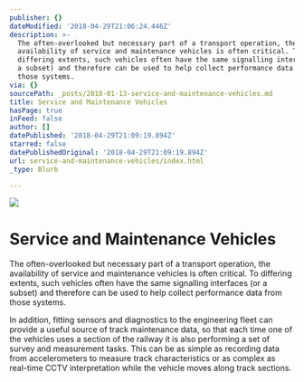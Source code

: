 ```yaml
---
publisher: {}
dateModified: '2018-04-29T21:06:24.446Z'
description: >-
  The often-overlooked but necessary part of a transport operation, the
  availability of service and maintenance vehicles is often critical. To
  differing extents, such vehicles often have the same signalling interfaces (or
  a subset) and therefore can be used to help collect performance data from
  those systems. 
via: {}
sourcePath: _posts/2018-01-13-service-and-maintenance-vehicles.md
title: Service and Maintenance Vehicles
hasPage: true
inFeed: false
author: []
datePublished: '2018-04-29T21:09:19.894Z'
starred: false
datePublishedOriginal: '2018-04-29T21:09:19.894Z'
url: service-and-maintenance-vehicles/index.html
_type: Blurb

---
```

![](https://the-grid-user-content.s3-us-west-2.amazonaws.com/5ef489c0-b5ac-4de1-b53c-b270ed7b17c3.jpg)

# Service and Maintenance Vehicles

The often-overlooked but necessary part of a transport operation, the availability of service and maintenance vehicles is often critical. To differing extents, such vehicles often have the same signalling interfaces (or a subset) and therefore can be used to help collect performance data from those systems. 

In addition, fitting sensors and diagnostics to the engineering fleet can provide a useful source of track maintenance data, so that each time one of the vehicles uses a section of the railway it is also performing a set of survey and measurement tasks. This can be as simple as recording data from accelerometers to measure track characteristics or as complex as real-time CCTV interpretation while the vehicle moves along track sections.